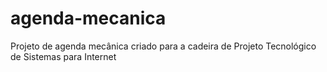 # agenda-mecanica
Projeto de agenda mecânica criado para a cadeira de Projeto Tecnológico de Sistemas para Internet
